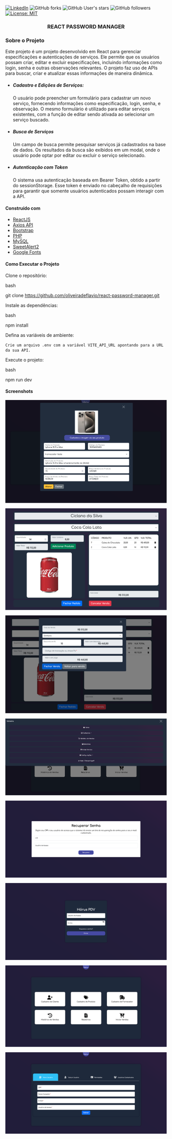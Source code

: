 [![LinkedIn][linkedin-shield]][linkedin-url]
![GitHub forks](https://img.shields.io/github/forks/oliveiradeflavio/react-password-managerv?style=for-the-badge)
![GitHub User's stars](https://img.shields.io/github/stars/oliveiradeflavio?style=for-the-badge)
![GitHub followers](https://img.shields.io/github/followers/oliveiradeflavio?style=for-the-badge)
[![License: MIT](https://img.shields.io/badge/License-MIT-yellow.svg)](https://github.com/oliveiradeflavio/react-password-manager/blob/main/LICENSE)


<h3 align="center">REACT PASSWORD MANAGER</h3>

### Sobre o Projeto

Este projeto é um projeto desenvolvido em React para gerenciar especificações e autenticações de serviços. Ele permite que os usuários possam criar, editar e excluir especificações, incluindo informações como login, senha e outras observações relevantes. O projeto faz uso de APIs para buscar, criar e atualizar essas informações de maneira dinâmica.

* ##### Cadastro e Edições de Serviços:

    O usuário pode preencher um formulário para cadastrar um novo serviço, fornecendo informações como especificação, login, senha, e observação.
    O mesmo formulário é utilizado para editar serviços existentes, com a função de editar sendo ativada ao selecionar um serviço buscado.

* ##### Busca de Serviços

    Um campo de busca permite pesquisar serviços já cadastrados na base de dados. Os resultados da busca são exibidos em um modal, onde o usuário pode optar por editar ou excluir o serviço selecionado.

* ##### Autenticação com Token

    O sistema usa autenticação baseada em Bearer Token, obtido a partir do sessionStorage. Esse token é enviado no cabeçalho de requisições para garantir que somente usuários autenticados possam interagir com a API.


#### Construído com

* [ReactJS](https://react.dev/)
* [Axios API](https://axios-http.com)
* [Bootstrap](https://getbootstrap.com/)
* [PHP](https://www.php.net/)
* [MySQL](https://www.mysql.com/)
* [SweetAlert2](https://sweetalert2.github.io/)
* [Google Fonts](https://fonts.google.com/)


#### Como Executar o Projeto

Clone o repositório:

bash

git clone https://github.com/oliveiradeflavio/react-password-manager.git

Instale as dependências:

bash

npm install

Defina as variáveis de ambiente:

    Crie um arquivo .env com a variável VITE_API_URL apontando para a URL da sua API.

Execute o projeto:

bash

npm run dev




#### Screenshots

![](https://github.com/oliveiradeflavio/horus_pdv/blob/main/img/telacadastroproduto.png)

![](https://github.com/oliveiradeflavio/horus_pdv/blob/main/img/telavendaproduto.png)

![](https://github.com/oliveiradeflavio/horus_pdv/blob/main/img/telavendapagamento.png)

![](https://github.com/oliveiradeflavio/horus_pdv/blob/main/img/hpdv-img.png)

![](https://github.com/oliveiradeflavio/horus_pdv/blob/main/img/hpdv-img3.png)

![](https://github.com/oliveiradeflavio/horus_pdv/blob/main/img/hpdv-img4.png)

![](https://github.com/oliveiradeflavio/horus_pdv/blob/main/img/hpdv-img5.png)

![](https://github.com/oliveiradeflavio/horus_pdv/blob/main/img/hpdv-img6.png)







[linkedin-shield]: https://img.shields.io/badge/-LinkedIn-black.svg?style=for-the-badge&logo=linkedin&colorB=555
[linkedin-url]: https://www.linkedin.com/in/fladoliveira/
[product-screenshot]: https://raw.githubusercontent.com/oliveiradeflavio/horus_pdv/main/screen/dashboard.png
